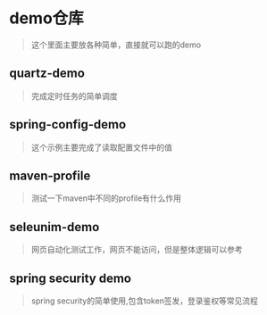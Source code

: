 # demo仓库
> 这个里面主要放各种简单，直接就可以跑的demo

## quartz-demo
> 完成定时任务的简单调度

## spring-config-demo
> 这个示例主要完成了读取配置文件中的值

## maven-profile
> 测试一下maven中不同的profile有什么作用

## seleunim-demo
> 网页自动化测试工作，网页不能访问，但是整体逻辑可以参考

## spring security demo
> spring security的简单使用,包含token签发，登录鉴权等常见流程